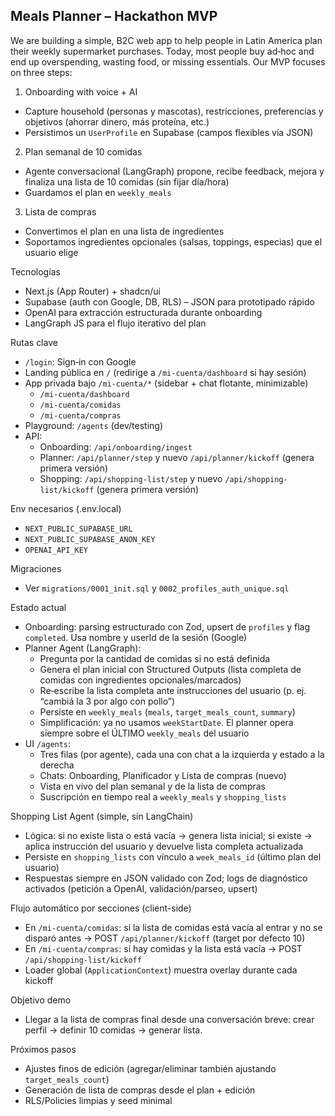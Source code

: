 ## Meals Planner – Hackathon MVP

We are building a simple, B2C web app to help people in Latin America plan their weekly supermarket purchases. Today, most people buy ad‑hoc and end up overspending, wasting food, or missing essentials. Our MVP focuses on three steps:

1) Onboarding with voice + AI
- Capture household (personas y mascotas), restricciones, preferencias y objetivos (ahorrar dinero, más proteína, etc.)
- Persistimos un `UserProfile` en Supabase (campos flexibles vía JSON)

2) Plan semanal de 10 comidas
- Agente conversacional (LangGraph) propone, recibe feedback, mejora y finaliza una lista de 10 comidas (sin fijar día/hora)
- Guardamos el plan en `weekly_meals`

3) Lista de compras
- Convertimos el plan en una lista de ingredientes
- Soportamos ingredientes opcionales (salsas, toppings, especias) que el usuario elige

Tecnologías
- Next.js (App Router) + shadcn/ui
- Supabase (auth con Google, DB, RLS) – JSON para prototipado rápido
- OpenAI para extracción estructurada durante onboarding
- LangGraph JS para el flujo iterativo del plan

Rutas clave
- `/login`: Sign‑in con Google
- Landing pública en `/` (redirige a `/mi-cuenta/dashboard` si hay sesión)
- App privada bajo `/mi-cuenta/*` (sidebar + chat flotante, minimizable)
  - `/mi-cuenta/dashboard`
  - `/mi-cuenta/comidas`
  - `/mi-cuenta/compras`
- Playground: `/agents` (dev/testing)
- API:
  - Onboarding: `/api/onboarding/ingest`
  - Planner: `/api/planner/step` y nuevo `/api/planner/kickoff` (genera primera versión)
  - Shopping: `/api/shopping-list/step` y nuevo `/api/shopping-list/kickoff` (genera primera versión)

Env necesarios (.env.local)
- `NEXT_PUBLIC_SUPABASE_URL`
- `NEXT_PUBLIC_SUPABASE_ANON_KEY`
- `OPENAI_API_KEY`

Migraciones
- Ver `migrations/0001_init.sql` y `0002_profiles_auth_unique.sql`

Estado actual
- Onboarding: parsing estructurado con Zod, upsert de `profiles` y flag `completed`. Usa nombre y userId de la sesión (Google)
- Planner Agent (LangGraph):
  - Pregunta por la cantidad de comidas si no está definida
  - Genera el plan inicial con Structured Outputs (lista completa de comidas con ingredientes opcionales/marcados)
  - Re‑escribe la lista completa ante instrucciones del usuario (p. ej. “cambiá la 3 por algo con pollo”)
  - Persiste en `weekly_meals` (`meals`, `target_meals_count`, `summary`)
  - Simplificación: ya no usamos `weekStartDate`. El planner opera siempre sobre el ÚLTIMO `weekly_meals` del usuario
- UI `/agents`:
  - Tres filas (por agente), cada una con chat a la izquierda y estado a la derecha
  - Chats: Onboarding, Planificador y Lista de compras (nuevo)
  - Vista en vivo del plan semanal y de la lista de compras
  - Suscripción en tiempo real a `weekly_meals` y `shopping_lists`

Shopping List Agent (simple, sin LangChain)
- Lógica: si no existe lista o está vacía → genera lista inicial; si existe → aplica instrucción del usuario y devuelve lista completa actualizada
- Persiste en `shopping_lists` con vínculo a `week_meals_id` (último plan del usuario)
- Respuestas siempre en JSON validado con Zod; logs de diagnóstico activados (petición a OpenAI, validación/parseo, upsert)

Flujo automático por secciones (client-side)
- En `/mi-cuenta/comidas`: si la lista de comidas está vacía al entrar y no se disparó antes → POST `/api/planner/kickoff` (target por defecto 10)
- En `/mi-cuenta/compras`: si hay comidas y la lista está vacía → POST `/api/shopping-list/kickoff`
- Loader global (`ApplicationContext`) muestra overlay durante cada kickoff

Objetivo demo
- Llegar a la lista de compras final desde una conversación breve: crear perfil → definir 10 comidas → generar lista.

Próximos pasos
- Ajustes finos de edición (agregar/eliminar también ajustando `target_meals_count`)
- Generación de lista de compras desde el plan + edición
- RLS/Policies limpias y seed minimal
